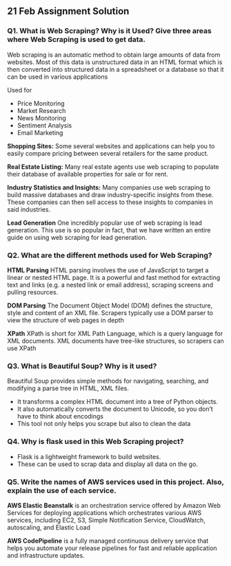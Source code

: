 ## 21 Feb Assignment Solution 
### Q1. What is Web Scraping? Why is it Used? Give three areas where Web Scraping is used to get data.

Web scraping is an automatic method to obtain large amounts of data from websites.
Most of this data is unstructured data in an HTML format which is then converted into structured data
in a spreadsheet or a database so that it can be used in various applications

Used for
* Price Monitoring
* Market Research
* News Monitoring
* Sentiment Analysis
* Email Marketing

**Shopping Sites:**
Some several websites and applications can help you to easily compare pricing between several retailers for the same product.

**Real Estate Listing:**
Many real estate agents use web scraping to populate their database of available properties for sale or for rent.

**Industry Statistics and Insights:**
Many companies use web scraping to build massive databases and draw industry-specific insights from these.
These companies can then sell access to these insights to companies in said industries.

**Lead Generation**
One incredibly popular use of web scraping is lead generation. 
This use is so popular in fact, that we have written an entire guide on using web scraping for lead generation.



### Q2. What are the different methods used for Web Scraping?
**HTML Parsing**
HTML parsing involves the use of JavaScript to target a linear or nested HTML page.
It is a powerful and fast method for extracting text and links (e.g. a nested link or email address), scraping screens and pulling resources.

**DOM Parsing**
The Document Object Model (DOM) defines the structure, style and content of an XML file.
Scrapers typically use a DOM parser to view the structure of web pages in depth

**XPath**
XPath is short for XML Path Language, which is a query language for XML documents.
XML documents have tree-like structures, so scrapers can use XPath



### Q3. What is Beautiful Soup? Why is it used?
Beautiful Soup provides simple methods for navigating, searching, and modifying a parse tree in HTML, XML files.

* It transforms a complex HTML document into a tree of Python objects.
* It also automatically converts the document to Unicode, so you don’t have to think about encodings
* This tool not only helps you scrape but also to clean the data


### Q4. Why is flask used in this Web Scraping project?
* Flask is a lightweight framework to build websites.
* These can be used to scrap data and display all data on the go.


### Q5. Write the names of AWS services used in this project. Also, explain the use of each service.
**AWS Elastic Beanstalk** is an orchestration service offered by Amazon Web Services for deploying applications which orchestrates various AWS services, including EC2, S3, Simple Notification Service, CloudWatch, autoscaling, and Elastic Load

**AWS CodePipeline** is a fully managed continuous delivery service that helps you automate your release pipelines for fast and reliable application and infrastructure updates.